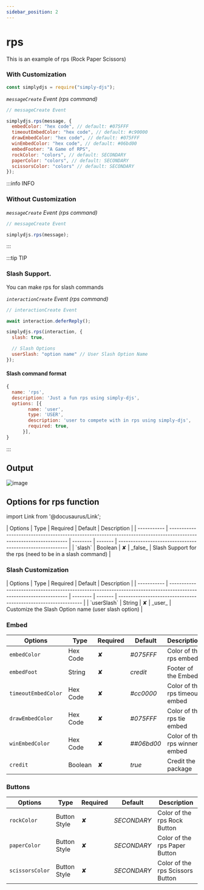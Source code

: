```yaml
---
sidebar_position: 2
---
```


# rps

This is an example of rps (Rock Paper Scissors)

### With Customization

```js
const simplydjs = require("simply-djs");
```

_`messageCreate` Event (rps command)_

```js
// messageCreate Event

simplydjs.rps(message, {
  embedColor: "hex code", // default: #075FFF
  timeoutEmbedColor: "hex code", // default: #c90000
  drawEmbedColor: "hex code", // default: #075FFF
  winEmbedColor: "hex code", // default: #06bd00
  embedFooter: "A Game of RPS",
  rockColor: "colors", // default: SECONDARY
  paperColor: "colors", // default: SECONDARY
  scissorsColor: "colors" // default: SECONDARY
});
```

:::info INFO

### Without Customization

_`messageCreate` Event (rps command)_

```js
// messageCreate Event

simplydjs.rps(message);
```

:::

:::tip TIP

### Slash Support.

You can make rps for slash commands

_`interactionCreate` Event (rps command)_

```js
// interactionCreate Event

await interaction.deferReply();

simplydjs.rps(interaction, {
  slash: true,

  // Slash Options
  userSlash: "option name" // User Slash Option Name
});
```

#### Slash command format

```js
{
  name: 'rps',
  description: 'Just a fun rps using simply-djs',
  options: [{
        name: 'user',
        type: 'USER',
        description: 'user to compete with in rps using simply-djs',
        required: true,
      }],
}
```

:::

## Output

![image](https://user-images.githubusercontent.com/71836991/131489358-a463ac58-190d-4572-87ff-17a0e580350e.png)

## Options for rps function

import Link from '@docusaurus/Link';

<div style={{textAlign: 'center'}}>
| Options     | Type                                                                                                               | Required | Default | Description                                               |
| ----------- | ------------------------------------------------------------------------------------------------------------------ | -------- | ------- | --------------------------------------------------------- |
| `slash`     | <Link to="https://developer.mozilla.org/en-US/docs/Web/JavaScript/Reference/Global_Objects/Boolean">Boolean</Link> | ✘        | _false_ | Slash Support for the rps (need to be in a slash command) |
</div>

### Slash Customization
<div style={{textAlign: 'center'}}>
| Options     | Type                                                                                                               | Required | Default | Description                                                     |
| ----------- | ------------------------------------------------------------------------------------------------------------------ | -------- | ------- | --------------------------------------------------------------- |
| `userSlash` | <Link to="https://developer.mozilla.org/en-US/docs/Web/JavaScript/Reference/Global_Objects/String">String</Link>   | ✘        | _user_  | Customize the Slash Option name (user slash option)                             |
</div>

### Embed

<div style={{textAlign: 'center'}}>

| Options             | Type                                                                                                               | Required | Default    | Description                    |
| ------------------- | ------------------------------------------------------------------------------------------------------------------ | -------- | ---------- | ------------------------------ |
| `embedColor`        | <Link to="https://developer.mozilla.org/en-US/docs/Web/JavaScript/Reference/Global_Objects/String">Hex Code</Link> | ✘        | _#075FFF_  | Color of the rps embed         |
| `embedFoot`         | <Link to="https://developer.mozilla.org/en-US/docs/Web/JavaScript/Reference/Global_Objects/String">String</Link>   | ✘        | _credit_   | Footer of the Embed..          |
| `timeoutEmbedColor` | <Link to="https://developer.mozilla.org/en-US/docs/Web/JavaScript/Reference/Global_Objects/String">Hex Code</Link> | ✘        | _#cc0000_  | Color of the rps timeout embed |
| `drawEmbedColor`    | <Link to="https://developer.mozilla.org/en-US/docs/Web/JavaScript/Reference/Global_Objects/String">Hex Code</Link> | ✘        | _#075FFF_  | Color of the rps tie embed     |
| `winEmbedColor`     | <Link to="https://developer.mozilla.org/en-US/docs/Web/JavaScript/Reference/Global_Objects/String">Hex Code</Link> | ✘        | _##06bd00_ | Color of the rps winner embed  |
| `credit`            | <Link to="https://developer.mozilla.org/en-US/docs/Web/JavaScript/Reference/Global_Objects/Boolean">Boolean</Link> | ✘        | _true_     | Credit the package             |

</div>

### Buttons

<div style={{textAlign: 'center'}}>

| Options         | Type                                                                                                | Required | Default     | Description                      |
| --------------- | --------------------------------------------------------------------------------------------------- | -------- | ----------- | -------------------------------- |
| `rockColor`     | <Link to="https://discord.js.org/#/docs/main/stable/typedef/MessageButtonStyle">Button Style</Link> | ✘        | _SECONDARY_ | Color of the rps Rock Button     |
| `paperColor`    | <Link to="https://discord.js.org/#/docs/main/stable/typedef/MessageButtonStyle">Button Style</Link> | ✘        | _SECONDARY_ | Color of the rps Paper Button    |
| `scissorsColor` | <Link to="https://discord.js.org/#/docs/main/stable/typedef/MessageButtonStyle">Button Style</Link> | ✘        | _SECONDARY_ | Color of the rps Scissors Button |

</div>
